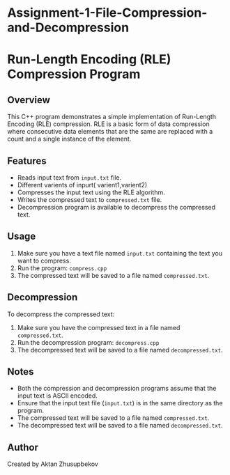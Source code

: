# Assignment-1-File-Compression-and-Decompression

# Run-Length Encoding (RLE) Compression Program

## Overview
This C++ program demonstrates a simple implementation of Run-Length Encoding (RLE) compression. RLE is a basic form of data compression where consecutive data elements that are the same are replaced with a count and a single instance of the element.

## Features
- Reads input text from `input.txt` file.
- Different varients of inpurt( varient1,varient2) 
- Compresses the input text using the RLE algorithm.
- Writes the compressed text to `compressed.txt` file.
- Decompression program is available to decompress the compressed text.

## Usage
1. Make sure you have a text file named `input.txt` containing the text you want to compress.
2. Run the program: `compress.cpp`
3. The compressed text will be saved to a file named `compressed.txt`.

## Decompression
To decompress the compressed text:
1. Make sure you have the compressed text in a file named `compressed.txt`.
2. Run the decompression program: `decompress.cpp`
3. The decompressed text will be saved to a file named `decompressed.txt`.

## Notes
- Both the compression and decompression programs assume that the input text is ASCII encoded.
- Ensure that the input text file (`input.txt`) is in the same directory as the program.
- The compressed text will be saved to a file named `compressed.txt`.
- The decompressed text will be saved to a file named `decompressed.txt`.

## Author
Created by Aktan Zhusupbekov


